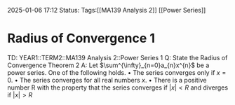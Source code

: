 2025-01-06 17:12
Status: 
Tags:[[MA139 Analysis 2]] [[Power Series]]
# Radius of Convergence 1

TD: YEAR1::TERM2::MA139 Analysis 2::Power Series 1
Q: State the Radius of Convergence Theorem 2
A: Let $\sum^{\infty}_{n=0}a_{n}x^{n}$ be a power series. One of the following holds.
• The series converges only if $x = 0$.
• The series converges for all real numbers $x$.
• There is a positive number R with the property that the series converges if $|x| < R$ and diverges if $|x| > R$ 